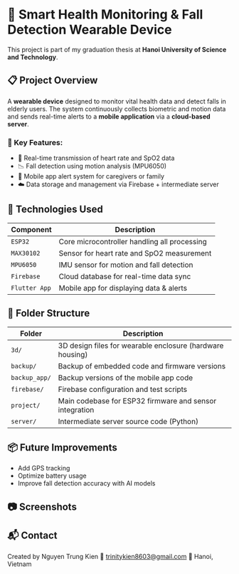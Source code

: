 # 👣 Smart Health Monitoring & Fall Detection Wearable Device

This project is part of my graduation thesis at **Hanoi University of Science and Technology**.

## 📋 Project Overview

A **wearable device** designed to monitor vital health data and detect falls in elderly users. The system continuously collects biometric and motion data and sends real-time alerts to a **mobile application** via a **cloud-based server**.

### 🔔 Key Features:
- 📡 Real-time transmission of heart rate and SpO2 data
- 📉 Fall detection using motion analysis (MPU6050)
- 📲 Mobile app alert system for caregivers or family
- ☁️ Data storage and management via Firebase + intermediate server

## 🧠 Technologies Used

| Component         | Description                                  |
|------------------|----------------------------------------------|
| `ESP32`          | Core microcontroller handling all processing |
| `MAX30102`       | Sensor for heart rate and SpO2 measurement   |
| `MPU6050`        | IMU sensor for motion and fall detection     |
| `Firebase`       | Cloud database for real-time data sync       |
| `Flutter App`    | Mobile app for displaying data & alerts      |

## 📁 Folder Structure

| Folder        | Description |
|---------------|-------------|
| `3d/`         | 3D design files for wearable enclosure (hardware housing) |
| `backup/`     | Backup of embedded code and firmware versions |
| `backup_app/` | Backup versions of the mobile app code |
| `firebase/`   | Firebase configuration and test scripts |
| `project/`    | Main codebase for ESP32 firmware and sensor integration |
| `server/`     | Intermediate server source code (Python) |

## 📦 Future Improvements

- Add GPS tracking
- Optimize battery usage
- Improve fall detection accuracy with AI models

## 📷 Screenshots




## 📬 Contact

Created by Nguyen Trung Kien
📧 trinitykien8603@gmail.com
📍 Hanoi, Vietnam
